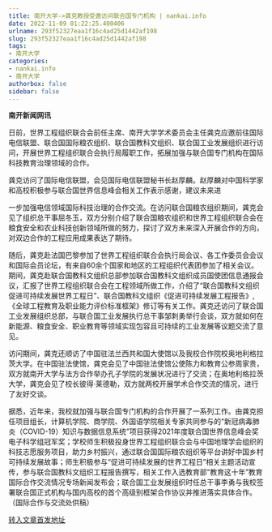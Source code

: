 ```yaml
---
title: 南开大学->龚克教授受邀访问联合国专门机构 | nankai.info
date: 2022-11-09 01:22:25.400406
urlname: 293f52327eaa1f16c4ad25d1442af198
slug: 293f52327eaa1f16c4ad25d1442af198
tags: 
- 南开大学
categories:
- nankai.info
- 南开大学
authorbox: false
sidebar: false
---
```

**南开新闻网讯**

日前，世界工程组织联合会前任主席、南开大学学术委员会主任龚克应邀前往国际电信联盟、联合国国际粮农组织、联合国教科文组织、联合国工业发展组织进行访问，开展世界工程组织联合会执行局履职工作，拓展加强与联合国专门机构在国际科技教育治理领域的合作。

龚克访问了国际电信联盟，会见国际电信联盟秘书长赵厚麟。赵厚麟对中国科学家和高校积极参与联合国世界信息峰会相关工作表示感谢，建议未来进
<!--more-->
一步加强电信领域国际科技治理的合作交流。在访问联合国粮农组织期间，龚克会见了组织总干事屈冬玉，双方分别介绍了联合国粮农组织和世界工程组织联合会在粮食安全和农业科技创新领域所做的努力，探讨了双方未来深入开展合作的方向，对双边合作的工程应用成果表达了期待。

随后，龚克赴法国巴黎参加了世界工程组织联合会执行局会议、各工作委员会会议和国际会员论坛，有来自60余个国家和地区的工程组织代表团参加了相关会议。期间，龚克赴联合国教科文组织总部参加联合国教科文组织成员国使团信息通报会议，汇报了世界工程组织联合会在工程领域所做工作，介绍了“联合国教科文组织促进可持续发展世界工程日”、联合国教科文组织《促进可持续发展工程报告》,《全球工程教育及职业能力评价标准框架》修订等有关工作。龚克还访问了联合国工业发展组织总部，与联合国工业发展执行总干事邹刺勇举行会谈，双方就如何在新能源、粮食安全、职业教育等领域实现包容且可持续的工业发展等议题交流了意见。

访问期间，龚克还顺访了中国驻法兰西共和国大使馆以及我校合作院校奥地利格拉茨大学。在中国驻法使馆，龚克会见了中国驻法使馆公使陈力和教育公参周家贵，双方就南开大学与法方合作举办孔子学院的发展状况进行了交流；在奥地利格拉茨大学，龚克会见了校长彼得·莱德勒，双方就两校开展学术合作交流的情况，进行了友好交谈。

据悉，近年来，我校就加强与联合国专门机构的合作开展了一系列工作。由龚克担任项目组长，计算机学院、商学院、外国语学院相关专家共同参与的“新冠病毒肺炎（COVID-19）知识与数据信息系统”项目获得2021年度联合国世界信息峰会奖电子科学组冠军奖；学校师生积极投身世界工程组织联合会与中国地理学会组织的科技志愿服务项目，助力乡村振兴，通过联合国国际粮农组织等平台讲好中国乡村可持续发展故事；师生积极参与“促进可持续发展的世界工程日”相关主题活动宣传，参与联合国教科文组织工程报告撰写，相关工作入选教育部“教育这十年”教育国际合作交流情况专场新闻发布会；联合国工业发展组织时任总干事李勇与我校签署联合国正式机构与国内高校的首个高级别框架合作协议并推进落实具体合作。（国际合作与交流处供稿）



[转入文章首发地址](http://news.nankai.edu.cn/ywsd/system/2022/11/04/030053472.shtml)